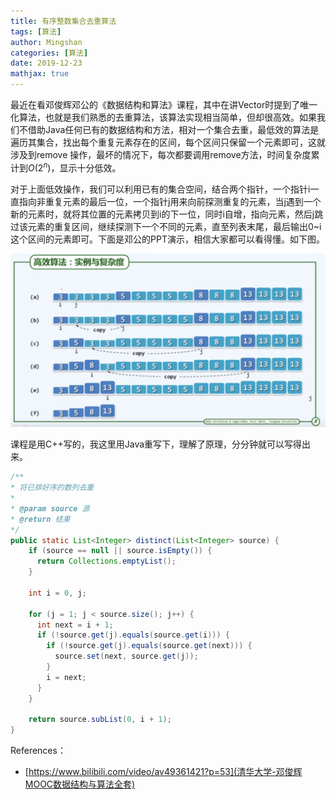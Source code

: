 ```yaml
---
title: 有序整数集合去重算法
tags: [算法]
author: Mingshan
categories: [算法]
date: 2019-12-23
mathjax: true
---
```


最近在看邓俊辉邓公的《数据结构和算法》课程，其中在讲Vector时提到了唯一化算法，也就是我们熟悉的去重算法，该算法实现相当简单，但却很高效。如果我们不借助Java任何已有的数据结构和方法，相对一个集合去重，最低效的算法是遍历其集合，找出每个重复元素存在的区间，每个区间只保留一个元素即可，这就涉及到remove 操作，最坏的情况下，每次都要调用remove方法，时间复杂度累计到$O(2^n)$，显示十分低效。

<!-- more -->

对于上面低效操作，我们可以利用已有的集合空间，结合两个指针，一个指针i一直指向非重复元素的最后一位，一个指针j用来向前探测重复的元素，当j遇到一个新的元素时，就将其位置的元素拷贝到i的下一位，同时i自增，指向元素，然后j跳过该元素的重复区间，继续探测下一个不同的元素，直至列表末尾，最后输出0~i这个区间的元素即可。下面是邓公的PPT演示，相信大家都可以看得懂。如下图。

![image](https://github.com/mstao/static/blob/master/images/distinct.png?raw=true)

课程是用C++写的，我这里用Java重写下，理解了原理，分分钟就可以写得出来。

```Java
/**
* 将已排好序的数列去重
*
* @param source 源
* @return 结果
*/
public static List<Integer> distinct(List<Integer> source) {
    if (source == null || source.isEmpty()) {
      return Collections.emptyList();
    }
    
    int i = 0, j;
    
    for (j = 1; j < source.size(); j++) {
      int next = i + 1;
      if (!source.get(j).equals(source.get(i))) {
        if (!source.get(j).equals(source.get(next))) {
          source.set(next, source.get(j));
        }
        i = next;
      }
    }
    
    return source.subList(0, i + 1);
}
```

References：

- [https://www.bilibili.com/video/av49361421?p=53](清华大学-邓俊辉MOOC数据结构与算法全套)
